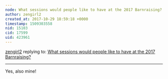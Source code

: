 ```yaml
---
node: What sessions would people like to have at the 2017 Barnraising?
author: zengirl2
created_at: 2017-10-29 18:59:18 +0000
timestamp: 1509303558
nid: 15103
cid: 17599
uid: 423961
---
```




[zengirl2](../profile/zengirl2) replying to: [What sessions would people like to have at the 2017 Barnraising?](../notes/warren/10-27-2017/what-sessions-would-people-like-to-have-at-the-2017-barnraising)

----
Yes, also mine!
